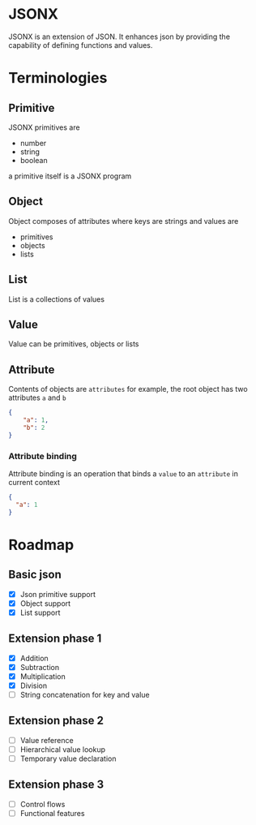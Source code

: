 # JSONX

JSONX is an extension of JSON. It enhances json by providing the capability of 
defining functions and values.

# Terminologies

## Primitive
JSONX primitives are 
- number
- string
- boolean

a primitive itself is a JSONX program

## Object
Object composes of attributes where keys are strings and values are
- primitives
- objects
- lists

## List
List is a collections of values

## Value
Value can be primitives, objects or lists

## Attribute
Contents of objects are `attributes`
for example, the root object has two attributes `a` and `b`
```json
{
    "a": 1,
    "b": 2
}
```

### Attribute binding
Attribute binding is an operation that binds a `value` to an `attribute` in
current context
```json
{
  "a": 1
}
```
# Roadmap

## Basic json
- [x] Json primitive support
- [x] Object support
- [x] List support

## Extension phase 1

- [x] Addition
- [x] Subtraction
- [x] Multiplication
- [x] Division
- [ ] String concatenation for key and value

## Extension phase 2
- [ ] Value reference
- [ ] Hierarchical value lookup
- [ ] Temporary value declaration

## Extension phase 3
- [ ] Control flows
- [ ] Functional features